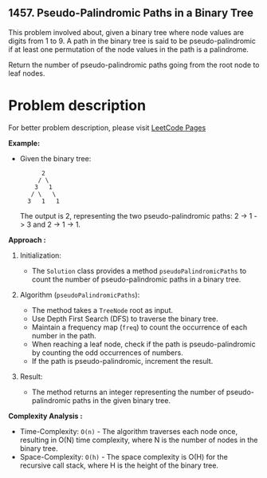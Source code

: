 ## 1457. Pseudo-Palindromic Paths in a Binary Tree

This problem involved about, given a binary tree where node values are digits from 1 to 9. A path in the binary tree is said to be pseudo-palindromic if at least one permutation of the node values in the path is a palindrome. <br/>

Return the number of pseudo-palindromic paths going from the root node to leaf nodes.

# Problem description

For better problem description, please visit [LeetCode Pages](https://leetcode.com/problems/pseudo-palindromic-paths-in-a-binary-tree/description/)

**Example:**

-   Given the binary tree:
    ```
          2
         / \
        3   1
       / \   \
      3   1   1
    ```
    The output is 2, representing the two pseudo-palindromic paths: 2 -> 1 -> 3 and 2 -> 1 -> 1.

**Approach :**<br/>

1. Initialization:

    - The `Solution` class provides a method `pseudoPalindromicPaths` to count the number of pseudo-palindromic paths in a binary tree.

2. Algorithm (`pseudoPalindromicPaths`):

    - The method takes a `TreeNode` root as input.
    - Use Depth First Search (DFS) to traverse the binary tree.
    - Maintain a frequency map (`freq`) to count the occurrence of each number in the path.
    - When reaching a leaf node, check if the path is pseudo-palindromic by counting the odd occurrences of numbers.
    - If the path is pseudo-palindromic, increment the result.

3. Result:
    - The method returns an integer representing the number of pseudo-palindromic paths in the given binary tree.

**Complexity Analysis :**<br/>

-   Time-Complexity: `O(n)` - The algorithm traverses each node once, resulting in O(N) time complexity, where N is the number of nodes in the binary tree.
-   Space-Complexity: `O(h)` - The space complexity is O(H) for the recursive call stack, where H is the height of the binary tree.

